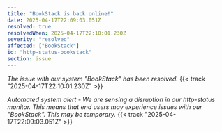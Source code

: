 ```yaml
---
title: "BookStack is back online!"
date: 2025-04-17T22:09:03.051Z
resolved: true
resolvedWhen: 2025-04-17T22:10:01.230Z
severity: "resolved"
affected: ["BookStack"]
id: "http-status-bookstack"
section: issue
---
```


*The issue with our system "BookStack" has been resolved.* {{< track "2025-04-17T22:10:01.230Z" >}}

**Automated system alert* - We are sensing a disruption in our http-status monitor. This means that end users may experience issues with our "BookStack". This may be temporary.* {{< track "2025-04-17T22:09:03.051Z" >}}
